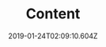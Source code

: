 ---
title: Content
artist: Joywave
date: 2019-01-24T02:09:10.604Z
cover: /upload/joywave_content_9qco.jpg
styles:
  - Alternative Rock
links:
  spotify: https://play.spotify.com/album/5RKLyPZ4P8WhO1uxDMXGe7
  youtube: https://music.youtube.com/playlist?list=OLAK5uy_mLZwnHYN9D1BZXa2_v_Kx2xM8nR7IwSlk
  applemusic: https://itunes.apple.com/us/album/content/1253560066?uo=4
  soundcloud: https://soundcloud.com/joywave/sets/content-9
  bandcamp: ""
  deezer: https://www.deezer.com/album/45029351
---
